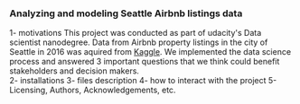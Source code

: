 ### Analyzing and modeling Seattle Airbnb listings data

1- motivations 
This project was conducted as part of udacity's Data scientist nanodegree. Data from Airbnb property listings in the city of Seattle in 2016 was aquired from <a href="https://www.kaggle.com/datasets/airbnb/seattle?rvi=1" target="blank">Kaggle</a>. We implemented the data science process and answered 3 important questions that we think could benefit stakeholders and decision makers.  
2- installations 
3- files description
4- how to interact with the project 
5- Licensing, Authors, Acknowledgements, etc.
